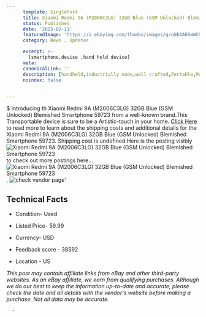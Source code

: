 ```yaml
---
      template: SinglePost
      title: Xiaomi Redmi 9A (M2006C3LG) 32GB Blue (GSM Unlocked) Blemished Smartphone 59723
      status: Published
      date: '2023-02-11'
      featuredImage: 'https://i.ebayimg.com/thumbs/images/g/uUEAAOSwWCRithFR/s-l225.jpg'
      category: News , Updates

      excerpt: >-
        [smartphone,device ,hand held device]
      meta:
      canonicalLink: ''
      description: [handheld,industrially made,well crafted,Portable,Mobile,Compact,Convenient,Lightweight,Maneuverable,Man-portable,Miniature,Carriable,Hand-held,Light,Holdable,Transportable,Mobile device,Pocket-sized,On-the-go,Wireless,Cordless,Compact size,Convenient size, smartphone,device ,hand held device]
      noindex: false
      

---
```

$
      Introducing th Xiaomi Redmi 9A (M2006C3LG) 32GB Blue (GSM Unlocked) Blemished Smartphone 59723 from a well-known brand.This Transportable device  is sure to be a Artistic-touch in your home. [Click Here](https://www.ebay.com/itm/144918356789?hash=item21bdcea335%3Ag%3AuUEAAOSwWCRithFR&mkevt=1&mkcid=1&mkrid=711-53200-19255-0&campid=%253CePNCampaignId%253E&customid=%253CreferenceId%253E&toolid=10049) to read more to learn about the shipping costs and additional details for the Xiaomi Redmi 9A (M2006C3LG) 32GB Blue (GSM Unlocked) Blemished Smartphone 59723. Shipping cost is undefined.Here is the posting visibly ![Xiaomi Redmi 9A (M2006C3LG) 32GB Blue (GSM Unlocked) Blemished Smartphone 59723](https://i.ebayimg.com/thumbs/images/g/uUEAAOSwWCRithFR/s-l225.jpg) to check out more postings here... ![Xiaomi Redmi 9A (M2006C3LG) 32GB Blue (GSM Unlocked) Blemished Smartphone 59723](https://i.ebayimg.com/images/g/uUEAAOSwWCRithFR/s-l1600.jpg), ![check vendor page](https://origin-galleryplus.ebayimg.com/ws/web/144918356789_2_0_1/225x225.jpg,https://origin-galleryplus.ebayimg.com/ws/web/144918356789_3_0_1/225x225.jpg,https://origin-galleryplus.ebayimg.com/ws/web/144918356789_4_0_1/225x225.jpg,https://origin-galleryplus.ebayimg.com/ws/web/144918356789_5_0_1/225x225.jpg,https://origin-galleryplus.ebayimg.com/ws/web/144918356789_6_0_1/225x225.jpg)'

      

 ## Technical Facts 



     
      

 - Condition- Used 


      

 - Listed Price- 59.99 


      

 - Currency- USD 


      

 - Feedback score - 38592 


      

 - Location - US 


      
      

 *_This post may contain affiliate links from eBay and other third-party websites. As an eBay affiliate, we earn from qualifying purchases. Although we do our best to keep the information up-to-date and accurate, please check the date and all details with the vendor's website before making a purchase. Not all data may be accurate._*




      -
